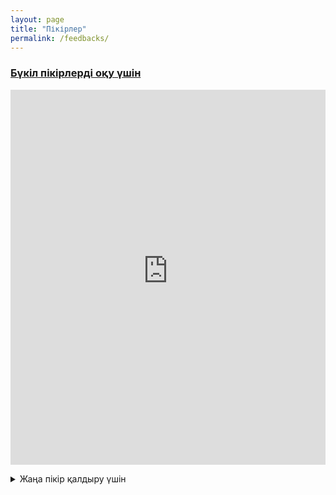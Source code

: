 ```yaml
---
layout: page
title: "Пікірлер"
permalink: /feedbacks/
---
```


<h3><a href = "https://script.google.com/macros/s/AKfycbyMYWMJTA073lmkj4Z3R7t-IzVBHvmm1HuFgVJ2cZALuG9zpOxGOqmHZ-E8zwq1HBxV/exec">Бүкіл пікірлерді оқу үшін</a></h3>

<iframe src="https://script.googleusercontent.com/macros/echo?user_content_key=MZgpi7eR7sJiIpDOUuE8q8Inbxpyc2Gh_d2BShYiOWOcLyHXYEkfvxeVWdryZ6TJbO6NRyF4zEzihxseo9zrOVNzgdcDzBgDm5_BxDlH2jW0nuo2oDemN9CCS2h10ox_1xSncGQajx_ryfhECjZEnN1IIUtQdR6IdNi3HYPIq1xHuEAb3c5eNTikb1pHWKN1MUrGdp_zfaIvVqCZNWnPSU5U7UTuUmBHdtRHwfD2dTBFmNp2exz8OQ&lib=MY4Mx1fIiTaJWEJB8-o-FhkLiEe17sBiU" width="100%" height="600px" frameborder="0"></iframe>

<p></p>
<details>
  <summary>Жаңа пікір қалдыру үшін</summary>
  <iframe src="https://docs.google.com/forms/d/e/1FAIpQLSfDLxah6fmeC2qXnN47bSCWKHb1ovvCcKKYPpi8Gas_XSZQYw/viewform?embedded=true" 
        width="100%" 
        height="430" 
        frameborder="0" 
        marginheight="0" 
        marginwidth="0" 
        style="border: 0">
    Жүктелуде…
  </iframe>
</details>


